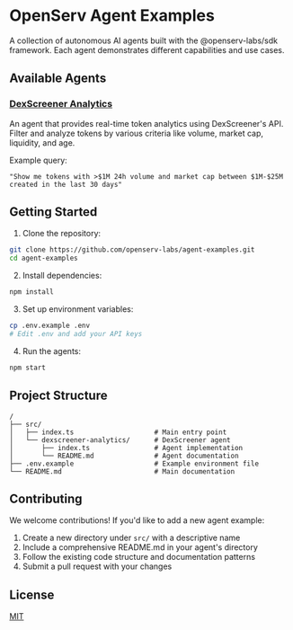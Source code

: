 # OpenServ Agent Examples

A collection of autonomous AI agents built with the @openserv-labs/sdk framework. Each agent demonstrates different capabilities and use cases.

## Available Agents

### [DexScreener Analytics](src/dexscreener-analytics)

An agent that provides real-time token analytics using DexScreener's API. Filter and analyze tokens by various criteria like volume, market cap, liquidity, and age.

Example query:

```
"Show me tokens with >$1M 24h volume and market cap between $1M-$25M created in the last 30 days"
```

## Getting Started

1. Clone the repository:

```bash
git clone https://github.com/openserv-labs/agent-examples.git
cd agent-examples
```

2. Install dependencies:

```bash
npm install
```

3. Set up environment variables:

```bash
cp .env.example .env
# Edit .env and add your API keys
```

4. Run the agents:

```bash
npm start
```

## Project Structure

```
/
├── src/
│   ├── index.ts                    # Main entry point
│   └── dexscreener-analytics/      # DexScreener agent
│       ├── index.ts                # Agent implementation
│       └── README.md               # Agent documentation
├── .env.example                    # Example environment file
└── README.md                       # Main documentation
```

## Contributing

We welcome contributions! If you'd like to add a new agent example:

1. Create a new directory under `src/` with a descriptive name
2. Include a comprehensive README.md in your agent's directory
3. Follow the existing code structure and documentation patterns
4. Submit a pull request with your changes

## License

[MIT](https://choosealicense.com/licenses/mit/)
